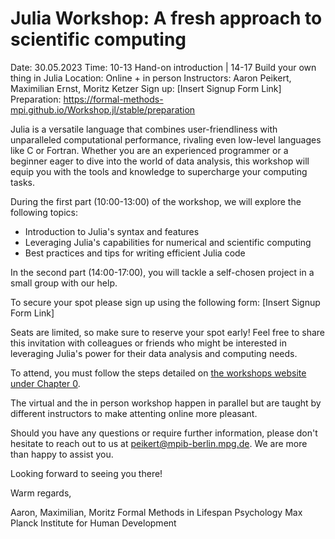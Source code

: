 
# Julia Workshop: A fresh approach to scientific computing

Date: 30.05.2023
Time: 10-13 Hand-on introduction | 14-17 Build your own thing in Julia
Location: Online + in person
Instructors: Aaron Peikert, Maximilian Ernst, Moritz Ketzer
Sign up: [Insert Signup Form Link]
Preparation: https://formal-methods-mpi.github.io/Workshop.jl/stable/preparation

Julia is a versatile language that combines user-friendliness with unparalleled computational performance, rivaling even low-level languages like C or Fortran. Whether you are an experienced programmer or a beginner eager to dive into the world of data analysis, this workshop will equip you with the tools and knowledge to supercharge your computing tasks.

During the first part (10:00-13:00) of the workshop, we will explore the following topics:

* Introduction to Julia's syntax and features
* Leveraging Julia's capabilities for numerical and scientific computing
* Best practices and tips for writing efficient Julia code

In the second part (14:00-17:00), you will tackle a self-chosen project in a small group with our help.

To secure your spot please sign up using the following form: [Insert Signup Form Link]

Seats are limited, so make sure to reserve your spot early! Feel free to share this invitation with colleagues or friends who might be interested in leveraging Julia's power for their data analysis and computing needs.

To attend, you must follow the steps detailed on [the workshops website under Chapter 0](https://formal-methods-mpi.github.io/Workshop.jl/stable/preparation).

The virtual and the in person workshop happen in parallel but are taught by different instructors to make attenting online more pleasant.

Should you have any questions or require further information, please don't hesitate to reach out to us at peikert@mpib-berlin.mpg.de.
We are more than happy to assist you.

Looking forward to seeing you there!

Warm regards,

Aaron, Maximilian, Moritz
Formal Methods in Lifespan Psychology
Max Planck Institute for Human Development
